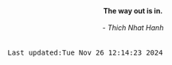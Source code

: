 
<div align="center"><b><span>The way out is in.</span></b><br><br><i> - Thich Nhat Hanh</i></div>
<br><br><kbd>Last updated:Tue Nov 26 12:14:23 2024</kbd>